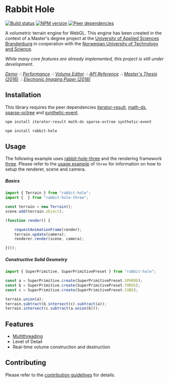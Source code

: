 # Rabbit Hole

[![Build status](https://travis-ci.org/vanruesc/rabbit-hole.svg?branch=master)](https://travis-ci.org/vanruesc/rabbit-hole)
[![NPM version](https://badge.fury.io/js/rabbit-hole.svg)](http://badge.fury.io/js/rabbit-hole)
[![Peer dependencies](https://david-dm.org/vanruesc/rabbit-hole/peer-status.svg)](https://david-dm.org/vanruesc/rabbit-hole?type=peer)

A volumetric terrain engine for WebGL. This engine has been created in the context of a Master's degree project at
the [University of Applied Sciences Brandenburg](https://www.th-brandenburg.de) in cooperation with the
[Norwegian University of Technology and Science](https://www.ntnu.no).

_While many core features are already implemented, this project is still under development._

*[Demo](https://vanruesc.github.io/rabbit-hole/public/demo) &there4;
[Performance](https://vanruesc.github.io/rabbit-hole/public/performance) &there4;
[Volume Editor](https://vanruesc.github.io/rabbit-hole/public/editor) &there4;
[API Reference](https://vanruesc.github.io/rabbit-hole/public/docs) &there4;
[Master's Thesis (2016)](https://vanruesc.github.io/rabbit-hole//public/thesis-volumetric-terrain-rendering-with-webgl.pdf) &there4;
[Electronic Imaging Paper (2018)](https://ist.publisher.ingentaconnect.com/contentone/ist/ei/2018/00002018/00000006/art00007)*


## Installation

This library requires the peer dependencies
[iterator-result](https://github.com/vanruesc/iterator-result),
[math-ds](https://github.com/vanruesc/math-ds),
[sparse-octree](https://github.com/vanruesc/sparse-octree) and
[synthetic-event](https://github.com/vanruesc/synthetic-event).

```sh
npm install iterator-result math-ds sparse-octree synthetic-event
``` 

```sh
npm install rabbit-hole
``` 


## Usage

The following example uses [rabbit-hole-three]() and the rendering framework [three](https://github.com/mrdoob/three.js/).
Please refer to the [usage example](https://github.com/mrdoob/three.js/blob/master/README.md) of `three` for information
on how to setup the renderer, scene and camera.

##### Basics

```javascript
import { Terrain } from "rabbit-hole";
import {  } from "rabbit-hole-three";

const terrain = new Terrain();
scene.add(terrain.object);

(function render() {

	requestAnimationFrame(render);
	terrain.update(camera);
	renderer.render(scene, camera);

}());
```

##### Constructive Solid Geometry

```javascript
import { SuperPrimitive, SuperPrimitivePreset } from "rabbit-hole";

const a = SuperPrimitive.create(SuperPrimitivePreset.SPHERE);
const b = SuperPrimitive.create(SuperPrimitivePreset.TORUS);
const c = SuperPrimitive.create(SuperPrimitivePreset.CUBE);

terrain.union(a);
terrain.subtract(b.intersect(c).subtract(a));
terrain.intersect(c.subtract(a.union(b)));
```


## Features

- [Multithreading](https://developer.mozilla.org/en-US/docs/Web/API/Web_Workers_API)
- Level of Detail
- Real-time volume construction and destruction


## Contributing

Please refer to the [contribution guidelines](https://github.com/vanruesc/rabbit-hole/blob/master/.github/CONTRIBUTING.md) for details.
